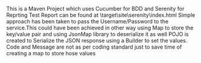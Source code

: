 This is a Maven Project which uses Cucumber for BDD and Serenity for Reprting Test Report can be found at \target\site\serenity\index.html Simple approach has been taken to pass the Username/Password to the service.This could have been achieved in other way using Map to store the key/value pair and using JsonMap library to deserialize it as well POJO is created to Serialize the JSON response using a Builder to set the values. Code and Message are not as per coding standard just to save time of creating a map to store hose values
